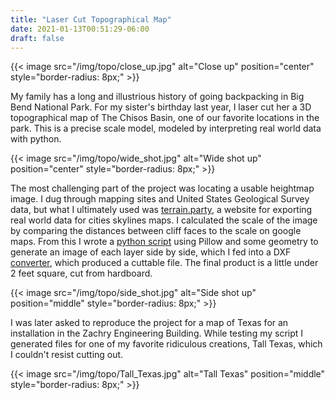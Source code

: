 ```yaml
---
title: "Laser Cut Topographical Map"
date: 2021-01-13T00:51:29-06:00
draft: false
---
```

{{< image src="/img/topo/close_up.jpg" alt="Close up" position="center" style="border-radius: 8px;" >}}

My family has a long and illustrious history of going backpacking in Big Bend National Park. For my sister's birthday last year, I laser cut her a 3D topographical map of The Chisos Basin, one of our favorite locations in the park. This is a precise scale model, modeled by interpreting real world data with python. 

{{< image src="/img/topo/wide_shot.jpg" alt="Wide shot up" position="center" style="border-radius: 8px;" >}}

The most challenging part of the project was locating a usable heightmap image. I dug through mapping sites and United States Geological Survey data, but what I ultimately used was [terrain.party](http://terrain.party "terrain.party"), a website for exporting real world data for cities skylines maps. I calculated the scale of the image by comparing the distances between cliff faces to the scale on google maps. From this I wrote a [python script](https://github.com/GarettMorrison/HeightMapSplicer "github.com/GarettMorrison/HeightMapSplicer") using Pillow and some geometry to generate an image of each layer side by side, which I fed into a DXF [converter](https://cloudconvert.com/dxf-to-svg "cloudconvert.com"), which produced a cuttable file. The final product is a little under 2 feet square, cut from hardboard. 

{{< image src="/img/topo/side_shot.jpg" alt="Side shot up" position="middle" style="border-radius: 8px;" >}}

I was later asked to reproduce the project for a map of Texas for an installation in the Zachry Engineering Building. While testing my script I generated files for one of my favorite ridiculous creations, Tall Texas, which I couldn't resist cutting out.

{{< image src="/img/topo/Tall_Texas.jpg" alt="Tall Texas" position="middle" style="border-radius: 8px;" >}}

